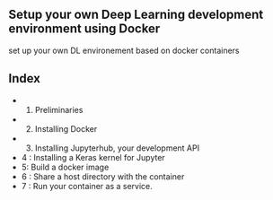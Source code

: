 ## Setup your own Deep Learning development environment using Docker

set up your own DL environement based on docker containers 

## Index 
- 1. Preliminaries
- 2. Installing Docker 
- 3. Installing Jupyterhub, your development API 
- 4 : Installing a Keras kernel for Jupyter
- 5: Build a docker image
- 6 : Share a host directory with the container
- 7 : Run your container as a service. 
